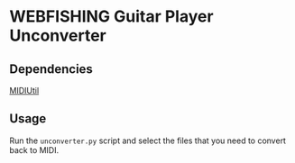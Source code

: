 # WEBFISHING Guitar Player Unconverter

## Dependencies
[MIDIUtil](https://pypi.org/project/MIDIUtil/)

## Usage
Run the `unconverter.py` script and select the files that you need to convert back to MIDI.
